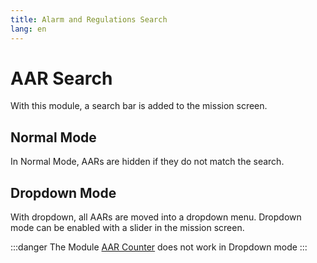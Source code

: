 ```yaml
---
title: Alarm and Regulations Search
lang: en
---
```


# AAR Search

With this module, a search bar is added to the mission screen.

## Normal Mode
In Normal Mode, AARs are hidden if they do not match the search.

## Dropdown Mode
With dropdown, all AARs are moved into a dropdown menu. 
Dropdown mode can be enabled with a slider in the mission screen.

:::danger 
The Module [AAR Counter](aarcounter.md) does not work in Dropdown mode 
:::
